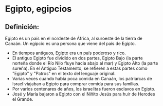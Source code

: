 # Egipto, egipcios

## Definición: 

Egipto es un país en el nordeste de África, al suroeste de la tierra de Canaán. Un egipcio es una persona que viene del país de Egipto.

* En tiempos antiguos, Egipto era un país poderoso y rico.
* El antiguo Egipto fue dividido en dos partes, Egipto Bajo (la parte norteña donde el Río Nilo fluye hacia abajo al mar) y Egipto Alto (la parte sureña).  En el Antiguo Testamento, se refieren a estas partes como "Egipto" y "Patros" en el texto del lenguaje original.
* Varias veces cuando había poca comida en Canaán, los patriarcas de Israel viajaban a Egipto para comprar comida para sus familias.
* Por varios centenares de años, los israelitas fueron esclavos en Egipto.
* José y María bajaron a Egipto con el Niñito Jesús para huir de Herodes el Grande.

